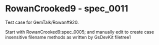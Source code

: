 # RowanCrooked9 - spec_0011
Test case for GemTalk/Rowan#920.

Start with RowanCrooked9:spec_0005; and manually edit to create case insensitive filename methods as written by GsDevKit filetree1
